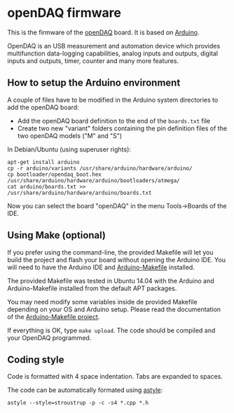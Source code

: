 openDAQ firmware
================

This is the firmware of the [openDAQ](http://open-daq.com) board. It is based
on [Arduino](http://arduino.cc/).

OpenDAQ is an USB measurement and automation device which provides
multifunction data-logging capabilities, analog inputs and outputs, digital
inputs and outputs, timer, counter and many more features.


How to setup the Arduino environment
------------------------------------
A couple of files have to be modified in the Arduino system directories to add
the openDAQ board:

 * Add the openDAQ board definition to the end of the `boards.txt` file
 * Create two new "variant" folders containing the pin definition files
   of the two openDAQ models ("M" and "S")

In Debian/Ubuntu (using superuser rights):

```
apt-get install arduino
cp -r arduino/variants /usr/share/arduino/hardware/arduino/
cp bootloader/opendaq_boot.hex /usr/share/arduino/hardware/arduino/bootloaders/atmega/
cat arduino/boards.txt >> /usr/share/arduino/hardware/arduino/boards.txt
```

Now you can select the board "openDAQ" in the menu Tools->Boards of the IDE.

Using Make (optional)
---------------------
If you prefer using the command-line, the provided Makefile will let you build
the project and flash your board without opening the Arduino IDE. You will
need to have the Arduino IDE and
[Arduino-Makefile](https://github.com/sudar/Arduino-Makefile) installed.

The provided Makefile was tested in Ubuntu 14.04 with the Arduino and
Arduino-Makefile installed from the default APT packages.

You may need modify some variables inside de provided Makefile depending on your
OS and Arduino setup. Please read the documentation of the
[Arduino-Makefile project](https://github.com/sudar/Arduino-Makefile).

If everything is OK, type `make upload`. The code should be compiled and your
OpenDAQ programmed.


Coding style
------------
Code is formatted with 4 space indentation. Tabs are expanded to spaces.

The code can be automatically formated using [astyle](http://astyle.sourceforge.net/):

```
astyle --style=stroustrup -p -c -s4 *.cpp *.h
```
